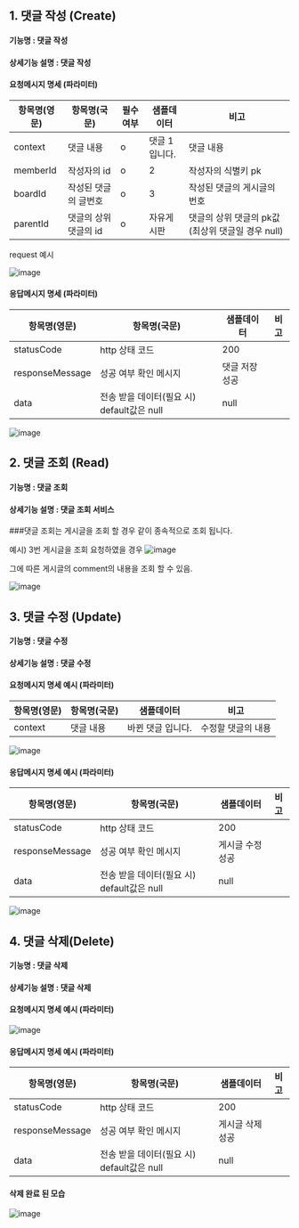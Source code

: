 ## 1. 댓글 작성 (Create)

#### 기능명 : 댓글 작성
#### 상세기능 설명 : 댓글 작성 

#### 요청메시지 명세 (파라미터)

|항목명(영문)|항목명(국문)|필수여부|샘플데이터|비고|
|---|---|---|---|---|
|context| 댓글 내용 |o|댓글 1 입니다.|댓글 내용|
|memberId| 작성자의 id |o| 2 |작성자의 식별키 pk|
|boardId| 작성된 댓글의 글번호| o | 3 | 작성된 댓글의 게시글의 번호|
|parentId| 댓글의 상위 댓글의 id |o|자유게시판| 댓글의 상위 댓글의 pk값(최상위 댓글일 경우 null) |


request 예시

![image](https://user-images.githubusercontent.com/43841476/169251479-f6d57f5c-8d5e-4f86-8287-8d19f2259c43.png)




#### 응답메시지 명세 (파라미터)

|항목명(영문)|항목명(국문)|샘플데이터|비고|
|---|---|---|---|
|statusCode| http 상태 코드| 200 |
|responseMessage| 성공 여부 확인 메시지|댓글 저장 성공|
|data| 전송 받을 데이터(필요 시) default값은 null | null |


![image](https://user-images.githubusercontent.com/43841476/169252079-b3f794fe-a8c8-47d9-8578-1708627b28a1.png)




## 2. 댓글 조회  (Read)

#### 기능명 : 댓글 조회
#### 상세기능 설명 : 댓글 조회 서비스



###댓글 조회는 게시글을 조회 할 경우 같이 종속적으로 조회 됩니다.

예시)
3번 게시글을 조회 요청하였을 경우
![image](https://user-images.githubusercontent.com/43841476/169252582-53d7a175-2d35-410b-8e3a-e95b6e48add6.png)

그에 따른 게시글의 comment의 내용을 조회 할 수 있음.

![image](https://user-images.githubusercontent.com/43841476/169252412-d750d831-e678-4bde-8d27-9b0f4361df13.png)




## 3. 댓글 수정 (Update)

#### 기능명 : 댓글 수정
#### 상세기능 설명 : 댓글 수정

#### 요청메시지 명세 예시 (파라미터)

|항목명(영문)|항목명(국문)|샘플데이터|비고|
|---|---|---|---|
| context | 댓글 내용 | 바뀐 댓글 입니다. |  수정할 댓글의 내용|

![image](https://user-images.githubusercontent.com/43841476/169254823-cce92031-53e2-464b-9fdb-ba5a3ca67eb3.png)

#### 응답메시지 명세 예시 (파라미터)

|항목명(영문)|항목명(국문)|샘플데이터|비고|
|---|---|---|---|
| statusCode | http 상태 코드| 200 |
|responseMessage| 성공 여부 확인 메시지|게시글 수정 성공|
|data| 전송 받을 데이터(필요 시) default값은 null | null |

![image](https://user-images.githubusercontent.com/43841476/169256619-90db6b92-96c3-4574-8ced-47198c0a8f47.png)


## 4. 댓글 삭제(Delete)

#### 기능명 : 댓글 삭제
#### 상세기능 설명 : 댓글 삭제

#### 요청메시지 명세 예시 (파라미터)

![image](https://user-images.githubusercontent.com/43841476/169444188-362dff44-ef94-45c0-a39f-bff9c39b33f2.png)


#### 응답메시지 명세 예시 (파라미터)

|항목명(영문)|항목명(국문)|샘플데이터|비고|
|---|---|---|---|
| statusCode | http 상태 코드| 200 |
|responseMessage| 성공 여부 확인 메시지|게시글 삭제 성공|
|data| 전송 받을 데이터(필요 시) default값은 null | null |


#### 삭제 완료 된 모습

![image](https://user-images.githubusercontent.com/43841476/169444107-bfeaf292-8c1a-4cc9-a319-a7011af21c93.png)







